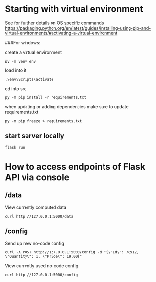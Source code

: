 # Starting with virtual environment 
See for further details on OS specific commands https://packaging.python.org/en/latest/guides/installing-using-pip-and-virtual-environments/#activating-a-virtual-environment



###For windows:

create a virtual environment 

`py -m venv env`


load into it

`.\env\Scripts\activate`

cd into src

`py -m pip install -r requirements.txt`

when updating or adding dependencies make sure to update requirements.txt 

`py -m pip freeze > requirements.txt`

## start server locally 

`flask run`



# How to access endpoints of  Flask API via console
## /data  
View currently computed data

`curl http://127.0.0.1:5000/data`

## /config 

 Send up new no-code config 
 

`curl -X POST http://127.0.0.1:5000/config -d "{\"Id\": 78912, \"Quantity\": 1, \"Price\": 19.00}"`

View currently used no-code config 

`curl http://127.0.0.1:5000/config`

